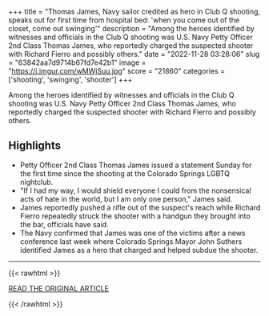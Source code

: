 +++
title = "Thomas James, Navy sailor credited as hero in Club Q shooting, speaks out for first time from hospital bed: 'when you come out of the closet, come out swinging'"
description = "Among the heroes identified by witnesses and officials in the Club Q shooting​ was U.S. Navy Petty Officer 2nd Class Thomas James, who reportedly charged the suspected shooter with Richard Fierro and possibly others."
date = "2022-11-28 03:28:06"
slug = "63842aa7d9714b67fd7e42b1"
image = "https://i.imgur.com/wMWjSuu.jpg"
score = "21860"
categories = ['shooting', 'swinging', 'shooter']
+++

Among the heroes identified by witnesses and officials in the Club Q shooting​ was U.S. Navy Petty Officer 2nd Class Thomas James, who reportedly charged the suspected shooter with Richard Fierro and possibly others.

## Highlights

- Petty Officer 2nd Class Thomas James issued a statement Sunday for the first time since the shooting at the Colorado Springs LGBTQ nightclub.
- "If I had my way, I would shield everyone I could from the nonsensical acts of hate in the world, but I am only one person," James said.
- James reportedly pushed a rifle out of the suspect's reach while Richard Fierro repeatedly struck the shooter with a handgun they brought into the bar, officials have said.
- The Navy confirmed that James was one of the victims after a news conference last week where Colorado Springs Mayor John Suthers identified James as a hero that charged and helped subdue the shooter.

---

{{< rawhtml >}}
  <p class="article-category">
    <a target="_blank" href="https://www.cbsnews.com/colorado/news/thomas-james-navy-sailor-credited-hero-colorado-springs-lgbtq-club-q-shooting-speaks-out-first-time-since-shooting/">READ THE ORIGINAL ARTICLE</a>
  </p>
{{< /rawhtml >}}
